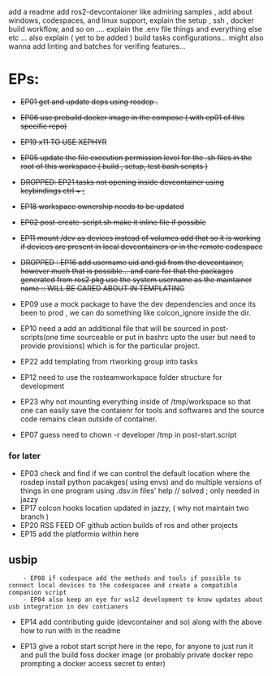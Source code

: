 add a readme
add ros2-devcontaioner like admiring samples ,
add about windows, codespaces, and linux support, 
explain the setup , ssh , docker build workflow, and so on .... 
explain the .env file things and everything else etc ...
also explain ( yet to be added ) build tasks configurations... 
might also wanna add linting and batches for verifing features...


# EPs:

- ~~EP01 get and update deps using rosdep .~~
- ~~EP06 use prebuild docker image in the compose ( with ep01 of this specific repo)~~ 
- ~~EP19 x11 TO USE XEPHYR~~
- ~~EP05 update the file execution permission level for the .sh files in the root of this workspace ( build , setup, test bash scripts )~~
- ~~DROPPED: EP21 tasks not opening inside devcontainer using keybindings ctrl + ;~~
- ~~EP18 workspace ownership needs to be updated~~
- ~~EP02 post-create-script.sh make it inline file if possible~~ 
- ~~EP11 mount /dev as devices instead of volumes add that so it is working if devices are present in local devcontainers or in the remote codespace~~
- ~~DROPPED : EP16 add username uid and gid from the devcontainer, however much that is possible... and care for that the packages generated from ros2 pkg use the system username as the maintainer name :: WILL BE CARED ABOUT IN TEMPLATING~~
- EP09 use a mock package to have the dev dependencies and once its been to prod , we can do something like colcon_ignore inside the dir.
- EP10 need a add an additional file that will be sourced in post-scripts(one time sourceable or put in bashrc upto the user but need to provide provisions) which is for the particular project.

- EP22 add templating from rtworking group into tasks
- EP12 need to use the rosteamworkspace folder structure for development

- EP23 why not mounting everything inside of /tmp/workspace so that one can easily save the contaienr for tools and softwares and the source code remains clean outside of container.



- EP07 guess need to chown -r developer /tmp in post-start.script



### for later

- EP03 check and find if we can control the default location where the rosdep install python pacakges( using envs) and do multiple versions of things in one program using .dsv.in files' help // solved ; only needed in jazzy 
- EP17 colcon hooks location updated in jazzy, ( why not maintain two branch )
- EP20 RSS FEED OF github action builds of ros and other projects
- EP15 add the platformio within here 

## usbip
        - EP08 if codespace add the methods and tools if possible to connect local devices to the codespacee and create a compatible companion script 
        - EP04 also keep an eye for wsl2 development to know updates about usb integration in dev contianers

- EP14 add contributing guide (devcontainer and so) along with the above how to run with in the readme 

- EP13 give a robot start script here in the repo, for anyone to just run it and pull the build foss docker image (or probably private docker repo prompting a docker access secret to enter) 
